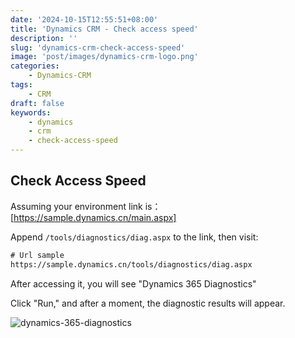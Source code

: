 ```yaml
---
date: '2024-10-15T12:55:51+08:00'
title: 'Dynamics CRM - Check access speed'
description: ''
slug: 'dynamics-crm-check-access-speed'
image: 'post/images/dynamics-crm-logo.png'
categories:
    - Dynamics-CRM
tags:
    - CRM
draft: false
keywords:
    - dynamics
    - crm
    - check-access-speed
---
```


## Check Access Speed

Assuming your environment link is：[https://sample.dynamics.cn/main.aspx]

Append `/tools/diagnostics/diag.aspx` to the link, then visit:

```xml
# Url sample
https://sample.dynamics.cn/tools/diagnostics/diag.aspx
```

After accessing it, you will see "Dynamics 365 Diagnostics"

Click "Run," and after a moment, the diagnostic results will appear.

![dynamics-365-diagnostics](post/images/SnipastePro_2024_11_12_20_58_02.png)
